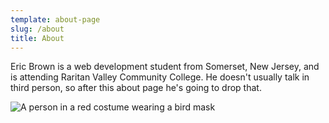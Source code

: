 ```yaml
---
template: about-page
slug: /about
title: About
---
```

Eric Brown is a web development student from Somerset, New Jersey, and is attending Raritan Valley Community College. He doesn't usually talk in third person, so after this about page he's going to drop that. 

![A person in a red costume wearing a bird mask](/assets/hrustall-bird-mask.jpg)